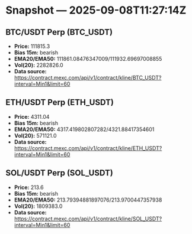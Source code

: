 # Snapshot — 2025-09-08T11:27:14Z

## BTC/USDT Perp (BTC_USDT)
- **Price:** 111815.3
- **Bias 15m:** bearish
- **EMA20/EMA50:** 111861.08476347009/111932.69697008855
- **Vol(20):** 2282826.0
- **Data source:** https://contract.mexc.com/api/v1/contract/kline/BTC_USDT?interval=Min1&limit=60

## ETH/USDT Perp (ETH_USDT)
- **Price:** 4311.04
- **Bias 15m:** bearish
- **EMA20/EMA50:** 4317.419802807282/4321.88417354601
- **Vol(20):** 571121.0
- **Data source:** https://contract.mexc.com/api/v1/contract/kline/ETH_USDT?interval=Min1&limit=60

## SOL/USDT Perp (SOL_USDT)
- **Price:** 213.6
- **Bias 15m:** bearish
- **EMA20/EMA50:** 213.79394881897076/213.9700447357938
- **Vol(20):** 1809383.0
- **Data source:** https://contract.mexc.com/api/v1/contract/kline/SOL_USDT?interval=Min1&limit=60
